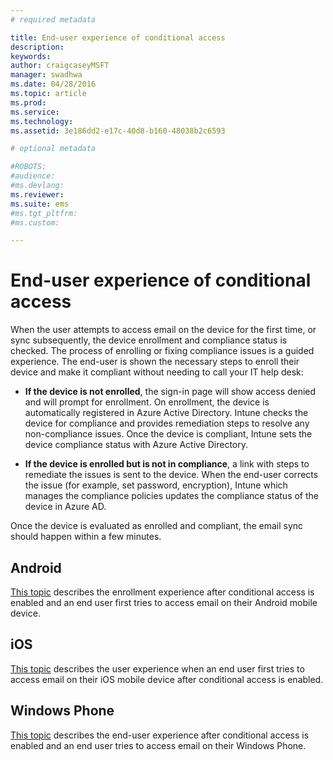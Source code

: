 ```yaml
---
# required metadata

title: End-user experience of conditional access
description:
keywords:
author: craigcaseyMSFT
manager: swadhwa
ms.date: 04/28/2016
ms.topic: article
ms.prod:
ms.service:
ms.technology:
ms.assetid: 3e186dd2-e17c-40d8-b160-48038b2c6593

# optional metadata

#ROBOTS:
#audience:
#ms.devlang:
ms.reviewer:
ms.suite: ems
#ms.tgt_pltfrm:
#ms.custom:

---
```


# End-user experience of conditional access
When the user attempts to access email on the device for the first time, or sync subsequently, the device enrollment and compliance status is checked. The process of enrolling or fixing compliance issues is a guided experience. The end-user is shown the necessary steps to enroll their device and make it compliant without needing to call your IT help desk:

-   **If the device is not enrolled**, the sign-in page will show access denied and will prompt for enrollment. On enrollment, the device is automatically registered in Azure Active Directory. Intune checks the device for compliance and provides remediation steps to resolve any non-compliance issues. Once the device is compliant, Intune sets the device compliance status with Azure Active Directory.

-   **If the device is enrolled but is not in compliance**, a link with steps to remediate the issues is sent to the device. When the end-user corrects the issue (for example, set password, encryption), Intune which manages the compliance policies updates the compliance status of the device in Azure AD.

Once the device is evaluated as enrolled and compliant, the email sync should happen within a few minutes.

## Android

[This topic](end-user-experience-conditional-access-android.md) describes the enrollment experience after conditional access is enabled and an end user first tries to access email on their Android mobile device.

## iOS

[This topic](end-user-experience-conditional-access-ios.md) describes the user experience when an end user first tries to access email on their iOS mobile device after conditional access is enabled.

## Windows Phone

[This topic](end-user-experience-conditional-access-winphone.md) describes the end-user experience after conditional access is enabled and an end user tries to access email on their Windows Phone.

